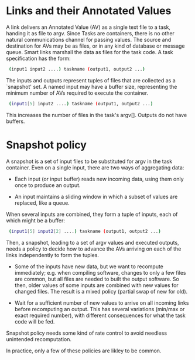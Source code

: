 
# Links and their Annotated Values

A link delivers an Annotated Value (AV) as a single text file to a task, handing it as file to argv.
Since Tasks are containers, there is no other natural communications channel for passing values.
The source and destination for AVs may be as files, or in any kind of database or message queue.
Smart links marshall the data as files for the task code.
A task specification has the form:

```bash
 (input1 input2 ....) taskname (output1, output2 ...)
```

The inputs and outputs represent tuples of files that are collected as a `snapshot' set.
A named input may have a buffer size, representing the minimum number of AVs required to
execute the container. 

```bash
 (input1[5] input2 ....) taskname (output1, output2 ...)
```

This increases the number of files in the task's argv[]. 
Outputs do not have buffers.

# Snapshot policy

A snapshot is a set of input files to be substituted for argv in the task container.
Even on a single input, there are two ways of aggregating data: 

- Each input (or input buffer) reads new incoming data, using them only once to produce an output. 

- An input maintains a sliding window in which a subset of values are replaced, like a queue.

When several inputs are combined, they form a tuple of inputs, each of which might be a buffer:

```bash
 (input1[5] input2[2] ....) taskname (output1, output2 ...)
```

Then, a snapshot, leading to a set of argv values and executed outputs, needs a policy
to decide how to advance the AVs arriving on each of the links independently to form the tuples.

- Some of the inputs have new data, but we want to recompute immediately;
e.g. when compiling software, changes to only a few files are common, but all files
are needed to built the output software. So then, older values of some inputs are combined
with new values for changed files. The result is a mixed policy (partial swap of new for old).

- Wait for a sufficient number of new values to arrive on all incoming links before recomputing an output.
This has several variations (min/max or exact required number), with different consequences for
what the task code will be fed.

Snapshot policy needs some kind of rate control to avoid needless unintended recomputation.

In practice, only a few of these policies are likley to be common.

